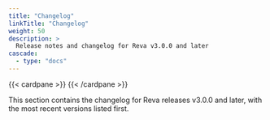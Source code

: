 ```yaml
---
title: "Changelog"
linkTitle: "Changelog"
weight: 50
description: >
  Release notes and changelog for Reva v3.0.0 and later
cascade:
  - type: "docs"
---
```


{{< cardpane >}}
{{< /cardpane >}}

This section contains the changelog for Reva releases v3.0.0 and later, with the most recent versions listed first.
